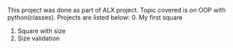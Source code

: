 This project was done as part of ALX project.
Topic covered is on OOP with python(classes).
Projects are listed below:
0. My first square
1. Square with size
2. Size validation
